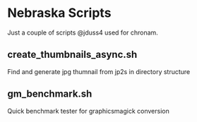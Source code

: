 # Nebraska Scripts
Just a couple of scripts @jduss4 used for chronam. 

## create_thumbnails_async.sh

Find and generate jpg thumnail from jp2s in directory structure

## gm_benchmark.sh

Quick benchmark tester for graphicsmagick conversion 
